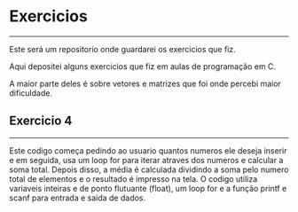# Exercicios
***
 Este será um repositorio onde guardarei os exercicios que fiz.

 Aqui depositei alguns exercicios que fiz em aulas de programação em C.

 A maior parte deles é sobre vetores e matrizes que foi onde percebi maior dificuldade.
 
 ## Exercicio 4 

 ***
 Este codigo começa pedindo ao usuario quantos numeros ele deseja inserir e em seguida, usa um loop for para iterar atraves dos numeros e calcular a soma total. Depois disso, a média é calculada dividindo a soma pelo numero total de elementos e o resultado é impresso na tela. O codigo utiliza variaveis inteiras e de ponto flutuante (float), um loop for e a função printf e scanf para entrada e saida de dados.

